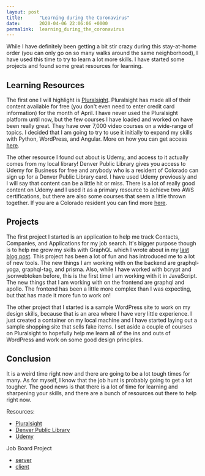 ```yaml
---
layout: post
title:      "Learning during the Coronavirus"
date:       2020-04-06 22:06:06 +0000
permalink:  learning_during_the_coronavirus
---
```



While I have definitely been getting a bit stir crazy during this stay-at-home order (you can only go on so many walks around the same neighborhood), I have used this time to try to learn a lot more skills. I have started some projects and found some great resources for learning.

## Learning Resources
The first one I will highlight is [Pluralsight](https://www.pluralsight.com/). Pluralsight has made all of their content available for free (you don't even need to enter credit card information) for the month of April. I have never used the Pluralsight platform until now, but the few courses I have loaded and worked on have been really great. They have over 7,000 video courses on a wide-range of topics. I decided that I am going to try to use it initially to expand my skills with Python, WordPress, and Angular. More on how you can get access [here](https://www.pluralsight.com/offer/2020/free-april-month).

The other resource I found out about is Udemy, and access to it actually comes from my local library! Denver Public Library gives you access to Udemy for Business for free and anybody who is a resident of Colorado can sign up for a Denver Public Library card. I have used Udemy previously and I will say that content can be a little hit or miss. There is a lot of really good content on Udemy and I used it as a primary resource to achieve two AWS certifications, but there are also some courses that seem a little thrown together. If you are a Colorado resident you can find more [here](https://www.denverlibrary.org/blog/technology/janet/hello-udemy-learning).

## Projects
The first project I started is an application to help me track Contacts, Companies, and Applications for my job search. It's bigger purpose though is to help me grow my skills with GraphQL which I wrote about in my [last blog post](https://adavisson.github.io/graphql_a_better_api). This project has been a lot of fun and has introduced me to a lot of new tools. The new things I am working with on the backend are graphql-yoga, graphql-tag, and prisma. Also, while I have worked with bcrypt and jsonwebtoken before, this is the first time I am working with it in JavaScript. The new things that I am working with on the frontend are graphql and apollo. The frontend has been a little more complex than I was expecting, but that has made it more fun to work on!

The other project that I started is a sample WordPress site to work on my design skills, because that is an area where I have very little experience. I just created a container on my local machine and I have started laying out a sample shopping site that sells fake items. I set aside a couple of courses on Pluralsight to hopefully help me learn all of the ins and outs of WordPress and work on some good design principles.

## Conclusion
It is a weird time right now and there are going to be a lot tough times for many. As for myself, I know that the job hunt is probably going to get a lot tougher. The good news is that there is a lot of time for learning and sharpening your skills, and there are a bunch of resources out there to help right now.

Resources:
  - [Pluralsight](https://www.pluralsight.com/offer/2020/free-april-month)
  - [Denver Public Library](https://www.denverlibrary.org/blog/technology/janet/hello-udemy-learning)
  - [Udemy](https://www.udemy.com/)

Job Board Project
  - [server](https://github.com/adavisson/job-board-server)
  - [client](https://github.com/adavisson/job-board-client)


